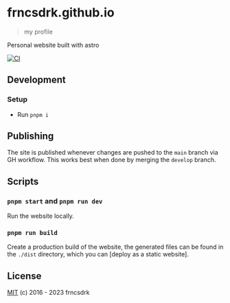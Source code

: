 # frncsdrk.github.io

> my profile

Personal website built with astro

[![CI](https://github.com/frncsdrk/frncsdrk.github.io/actions/workflows/ci.yml/badge.svg?branch=main)](https://github.com/frncsdrk/frncsdrk.github.io/actions/workflows/ci.yml)

## Development

### Setup

- Run `pnpm i`

## Publishing

The site is published whenever changes are pushed to the `main` branch via GH workflow.
This works best when done by merging the `develop` branch.

## Scripts

### `pnpm start` and `pnpm run dev`

Run the website locally.

### `pnpm run build`

Create a production build of the website, the generated files can be found in the `./dist` directory, which you can [deploy as a static website].

## License

[MIT](https://github.com/frncsdrk/frncsdrk.github.io/blob/main/LICENSE) (c) 2016 - 2023 frncsdrk
